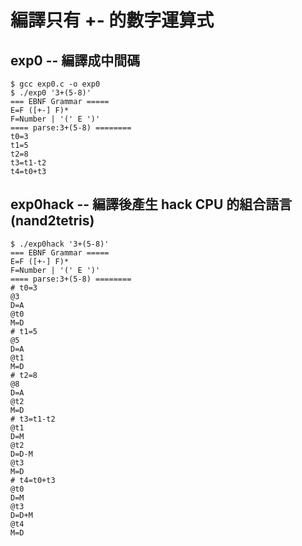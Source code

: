 # 編譯只有 +- 的數字運算式

## exp0 -- 編譯成中間碼


```
$ gcc exp0.c -o exp0
$ ./exp0 '3+(5-8)'
=== EBNF Grammar =====
E=F ([+-] F)*
F=Number | '(' E ')'
==== parse:3+(5-8) ========
t0=3
t1=5
t2=8
t3=t1-t2
t4=t0+t3
```


## exp0hack -- 編譯後產生 hack CPU 的組合語言 (nand2tetris)

```
$ ./exp0hack '3+(5-8)'
=== EBNF Grammar =====
E=F ([+-] F)*
F=Number | '(' E ')'
==== parse:3+(5-8) ========
# t0=3
@3
D=A
@t0
M=D
# t1=5
@5
D=A
@t1
M=D
# t2=8
@8
D=A
@t2
M=D
# t3=t1-t2
@t1
D=M
@t2
D=D-M
@t3
M=D
# t4=t0+t3
@t0
D=M
@t3
D=D+M
@t4
M=D
```